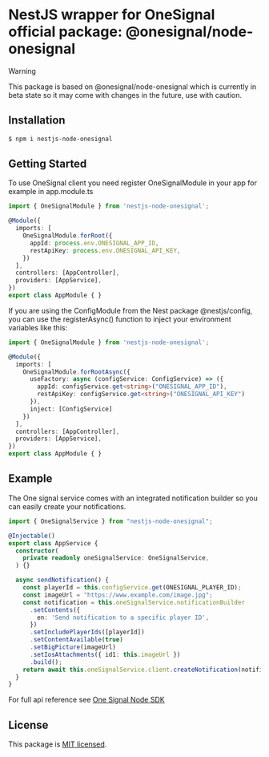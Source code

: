 # NestJS wrapper for OneSignal official package: @onesignal/node-onesignal
>[!warning]
This package is based on @onesignal/node-onesignal which is currently in beta state so it may come with changes in the future, use with caution.

## Installation

```bash
$ npm i nestjs-node-onesignal
```

## Getting Started
To use OneSignal client you need register OneSignalModule in your app for example in app.module.ts
```typescript
import { OneSignalModule } from 'nestjs-node-onesignal';

@Module({
  imports: [
    OneSignalModule.forRoot({
      appId: process.env.ONESIGNAL_APP_ID,
      restApiKey: process.env.ONESIGNAL_API_KEY,
    })
  ],
  controllers: [AppController],
  providers: [AppService],
})
export class AppModule { }

```

If you are using the ConfigModule from the Nest package @nestjs/config, you can use the registerAsync() function to inject your environment variables like this: 
```typescript
import { OneSignalModule } from 'nestjs-node-onesignal';

@Module({
  imports: [
    OneSignalModule.forRootAsync({
      useFactory: async (configService: ConfigService) => ({
        appId: configService.get<string>("ONESIGNAL_APP_ID"),
        restApiKey: configService.get<string>("ONESIGNAL_API_KEY")
      }),
      inject: [ConfigService]
    })
  ],
  controllers: [AppController],
  providers: [AppService],
})
export class AppModule { }


```
## Example
The One signal service comes with an integrated notification builder so you can easily create your notifications.

```typescript
import { OneSignalService } from "nestjs-node-onesignal";

@Injectable()
export class AppService {
  constructor(
    private readonly oneSignalService: OneSignalService,
  ) {}

  async sendNotification() {
    const playerId = this.configService.get(ONESIGNAL_PLAYER_ID);
    const imageUrl = "https://www.example.com/image.jpg";
    const notification = this.oneSignalService.notificationBuilder
      .setContents({
        en: 'Send notification to a specific player ID',
      })
      .setIncludePlayerIds([playerId])
      .setContentAvailable(true)
      .setBigPicture(imageUrl)
      .setIosAttachments({ id1: this.imageUrl })
      .build();
    return await this.oneSignalService.client.createNotification(notification);
  }
}
```

For full api reference see [One Signal Node SDK](https://github.com/OneSignal/node-onesignal)

## License

This package is [MIT licensed](https://github.com/PazminoJose/nestjs-node-onesignal/blob/main/LICENSE).

